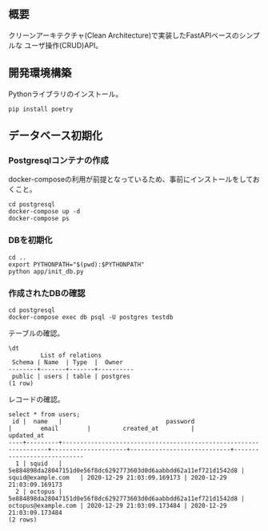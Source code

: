 ## 概要

クリーンアーキテクチャ(Clean Architecture)で実装したFastAPIベースのシンプルな
ユーザ操作(CRUD)API。
## 開発環境構築

Pythonライブラリのインストール。

```
pip install poetry
```

## データベース初期化

### Postgresqlコンテナの作成

docker-composeの利用が前提となっているため、事前にインストールをしておくこと。

```
cd postgresql
docker-compose up -d
docker-compose ps
```

### DBを初期化

```
cd ..
export PYTHONPATH="$(pwd):$PYTHONPATH"
python app/init_db.py
```

### 作成されたDBの確認

```
cd postgresql
docker-compose exec db psql -U postgres testdb
```

テーブルの確認。

```
\dt
         List of relations
 Schema | Name  | Type  |  Owner
--------+-------+-------+----------
 public | users | table | postgres
(1 row)
```

レコードの確認。

```
select * from users;
 id |  name   |                             password                             |        email        |         created_at         |         updated_at
----+---------+------------------------------------------------------------------+---------------------+----------------------------+----------------------------
  1 | squid   | 5e884898da28047151d0e56f8dc6292773603d0d6aabbdd62a11ef721d1542d8 | squid@example.com   | 2020-12-29 21:03:09.169173 | 2020-12-29 21:03:09.169173
  2 | octopus | 5e884898da28047151d0e56f8dc6292773603d0d6aabbdd62a11ef721d1542d8 | octopus@example.com | 2020-12-29 21:03:09.173484 | 2020-12-29 21:03:09.173484
(2 rows)
```